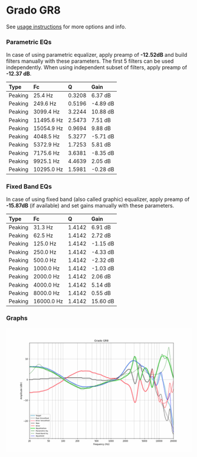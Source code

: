 # Grado GR8
See [usage instructions](https://github.com/jaakkopasanen/AutoEq#usage) for more options and info.

### Parametric EQs
In case of using parametric equalizer, apply preamp of **-12.52dB** and build filters manually
with these parameters. The first 5 filters can be used independently.
When using independent subset of filters, apply preamp of **-12.37 dB**.

| Type    | Fc         |      Q | Gain     |
|:--------|:-----------|:-------|:---------|
| Peaking | 25.4 Hz    | 0.3208 | 6.37 dB  |
| Peaking | 249.6 Hz   | 0.5196 | -4.89 dB |
| Peaking | 3099.4 Hz  | 3.2244 | 10.88 dB |
| Peaking | 11495.6 Hz | 2.5473 | 7.51 dB  |
| Peaking | 15054.9 Hz | 0.9694 | 9.88 dB  |
| Peaking | 4048.5 Hz  | 5.3277 | -5.71 dB |
| Peaking | 5372.9 Hz  | 1.7253 | 5.81 dB  |
| Peaking | 7175.6 Hz  | 3.6381 | -8.35 dB |
| Peaking | 9925.1 Hz  | 4.4639 | 2.05 dB  |
| Peaking | 10295.0 Hz | 1.5981 | -0.28 dB |

### Fixed Band EQs
In case of using fixed band (also called graphic) equalizer, apply preamp of **-15.87dB**
(if available) and set gains manually with these parameters.

| Type    | Fc         |      Q | Gain     |
|:--------|:-----------|:-------|:---------|
| Peaking | 31.3 Hz    | 1.4142 | 6.91 dB  |
| Peaking | 62.5 Hz    | 1.4142 | 2.72 dB  |
| Peaking | 125.0 Hz   | 1.4142 | -1.15 dB |
| Peaking | 250.0 Hz   | 1.4142 | -4.33 dB |
| Peaking | 500.0 Hz   | 1.4142 | -2.32 dB |
| Peaking | 1000.0 Hz  | 1.4142 | -1.03 dB |
| Peaking | 2000.0 Hz  | 1.4142 | 2.06 dB  |
| Peaking | 4000.0 Hz  | 1.4142 | 5.14 dB  |
| Peaking | 8000.0 Hz  | 1.4142 | 0.55 dB  |
| Peaking | 16000.0 Hz | 1.4142 | 15.60 dB |

### Graphs
![](./Grado%20GR8.png)